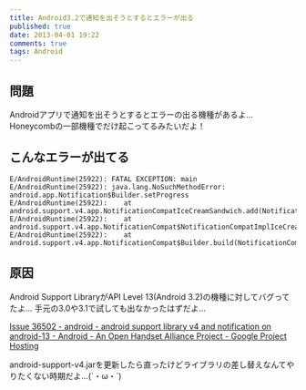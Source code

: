 ```yaml
---
title: Android3.2で通知を出そうとするとエラーが出る
published: true
date: 2013-04-01 19:22
comments: true
tags: Android
---
```


## 問題
Androidアプリで通知を出そうとするとエラーの出る機種があるよ...
Honeycombの一部機種でだけ起こってるみたいだよ！

## こんなエラーが出てる

    E/AndroidRuntime(25922): FATAL EXCEPTION: main
    E/AndroidRuntime(25922): java.lang.NoSuchMethodError: android.app.Notification$Builder.setProgress
    E/AndroidRuntime(25922): 	at android.support.v4.app.NotificationCompatIceCreamSandwich.add(NotificationCompatIceCreamSandwich.java:31)
    E/AndroidRuntime(25922): 	at android.support.v4.app.NotificationCompat$NotificationCompatImplIceCreamSandwich.build(NotificationCompat.java:104)
    E/AndroidRuntime(25922): 	at android.support.v4.app.NotificationCompat$Builder.build(NotificationCompat.java:558)

## 原因
Android Support LibraryがAPI Level 13(Android 3.2)の機種に対してバグってたよ...
手元の3.0や3.1で試しても出なかったはずだよ...

<a href="https://code.google.com/p/android/issues/detail?id=36502">Issue 36502 - android - android support library v4 and notification on android-13 - Android - An Open Handset Alliance Project - Google Project Hosting</a>

android-support-v4.jarを更新したら直ったけどライブラリの差し替えなんてやりたくない時期だよ...(´・ω・`)

